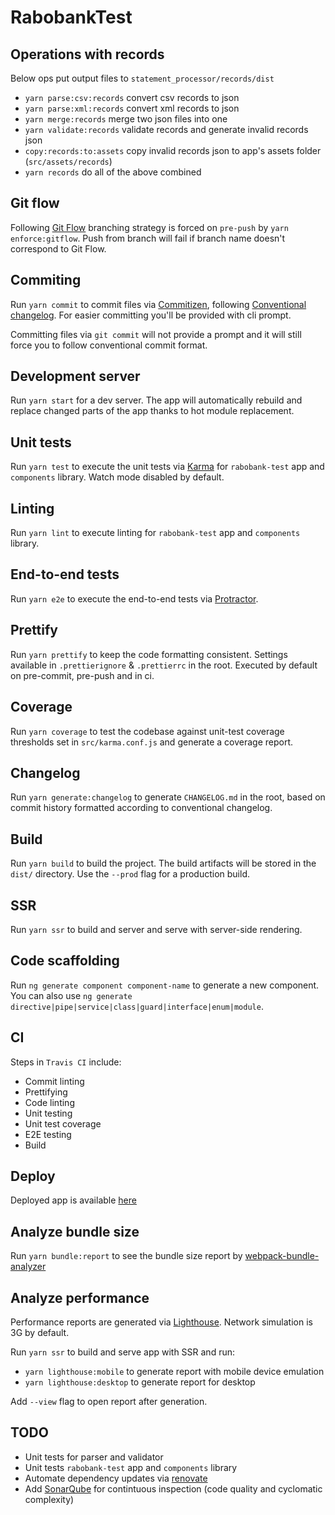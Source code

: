 # RabobankTest

## Operations with records

Below ops put output files to `statement_processor/records/dist`

- `yarn parse:csv:records` convert csv records to json
- `yarn parse:xml:records` convert xml records to json
- `yarn merge:records` merge two json files into one
- `yarn validate:records` validate records and generate invalid records json
- `copy:records:to:assets` copy invalid records json to app's assets folder (`src/assets/records`)
- `yarn records` do all of the above combined

## Git flow

Following [Git Flow](https://nvie.com/posts/a-successful-git-branching-model/) branching strategy is forced
on `pre-push` by `yarn enforce:gitflow`. Push from branch will fail if branch name doesn't correspond to Git Flow.

## Commiting

Run `yarn commit` to commit files via [Commitizen](https://github.com/commitizen/cz-cli),
following [Conventional changelog](https://github.com/conventional-changelog/conventional-changelog).
For easier committing you'll be provided with cli prompt.

Committing files via `git commit` will not provide a prompt and it will still force you to follow conventional commit format.

## Development server

Run `yarn start` for a dev server. The app will automatically rebuild and replace changed parts of the app thanks to hot module replacement.

## Unit tests

Run `yarn test` to execute the unit tests via [Karma](https://karma-runner.github.io) for `rabobank-test` app and `components` library. Watch mode disabled by default.

## Linting

Run `yarn lint` to execute linting for `rabobank-test` app and `components` library.

## End-to-end tests

Run `yarn e2e` to execute the end-to-end tests via [Protractor](http://www.protractortest.org/).

## Prettify

Run `yarn prettify` to keep the code formatting consistent. Settings available in `.prettierignore` & `.prettierrc` in the root.
Executed by default on pre-commit, pre-push and in ci.

## Coverage

Run `yarn coverage` to test the codebase against unit-test coverage thresholds set in `src/karma.conf.js` and generate a coverage report.

## Changelog

Run `yarn generate:changelog` to generate `CHANGELOG.md` in the root, based on commit history formatted according to conventional changelog.

## Build

Run `yarn build` to build the project. The build artifacts will be stored in the `dist/` directory. Use the `--prod` flag for a production build.

## SSR

Run `yarn ssr` to build and server and serve with server-side rendering.

## Code scaffolding

Run `ng generate component component-name` to generate a new component. You can also use `ng generate directive|pipe|service|class|guard|interface|enum|module`.

## CI

Steps in `Travis CI` include:

- Commit linting
- Prettifying
- Code linting
- Unit testing
- Unit test coverage
- E2E testing
- Build

## Deploy

Deployed app is available [here](https://nongrata081.github.io/rabobank-test/)

## Analyze bundle size

Run `yarn bundle:report` to see the bundle size report by [webpack-bundle-analyzer](https://github.com/webpack-contrib/webpack-bundle-analyzer)

## Analyze performance

Performance reports are generated via [Lighthouse](https://github.com/GoogleChrome/lighthouse). Network simulation is 3G by default.

Run `yarn ssr` to build and serve app with SSR and run:

- `yarn lighthouse:mobile` to generate report with mobile device emulation
- `yarn lighthouse:desktop` to generate report for desktop

Add `--view` flag to open report after generation.

## TODO

- Unit tests for parser and validator
- Unit tests `rabobank-test` app and `components` library
- Automate dependency updates via [renovate](https://github.com/renovatebot/renovate)
- Add [SonarQube](https://github.com/SonarSource/sonarqube) for contintuous inspection (code quality and cyclomatic complexity)
